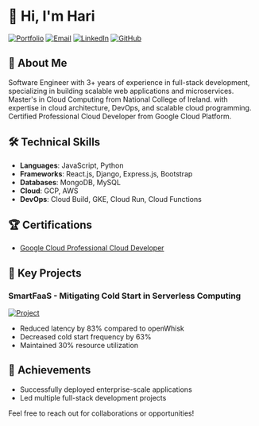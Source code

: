 # 👋 Hi, I'm Hari

[![Portfolio](https://img.shields.io/badge/Portfolio-Visit-brightgreen)](https://portfolio-hariharan-sathiyamoorthys-projects.vercel.app/)
[![Email](https://img.shields.io/badge/Email-hari73118%40gmail.com-red)](mailto:hari73118@gmail.com)
[![LinkedIn](https://img.shields.io/badge/LinkedIn-Connect-blue)](https://www.linkedin.com/in/hariharan-sathiyamoorthy-254098205/)
[![GitHub](https://img.shields.io/badge/GitHub-Follow-black)](https://github.com/Hariharan-Sathiyamoorthy)

## 🚀 About Me
Software Engineer with 3+ years of experience in full-stack development, specializing in building scalable web applications and microservices. Master's in Cloud Computing from National College of Ireland. with expertise in cloud architecture, DevOps, and scalable cloud programming. Certified Professional Cloud Developer from Google Cloud Platform.


## 🛠️ Technical Skills
- **Languages**: JavaScript, Python
- **Frameworks**: React.js, Django, Express.js, Bootstrap
- **Databases**: MongoDB, MySQL
- **Cloud**: GCP, AWS
- **DevOps**: Cloud Build, GKE, Cloud Run, Cloud Functions


## 🏆 Certifications
- [Google Cloud Professional Cloud Developer](https://www.credly.com/badges/19636202-f7fb-4747-9c57-614fdb47af08/public_url)

## 🚀 Key Projects

### SmartFaaS - Mitigating Cold Start in Serverless Computing
[![Project](https://img.shields.io/badge/GitHub-View_Project-blue)](https://github.com/Hariharan-Sathiyamoorthy/SmartFasS)
- Reduced latency by 83% compared to openWhisk
- Decreased cold start frequency by 63%
- Maintained 30% resource utilization


## 🌟 Achievements
- Successfully deployed enterprise-scale applications
- Led multiple full-stack development projects

Feel free to reach out for collaborations or opportunities!
